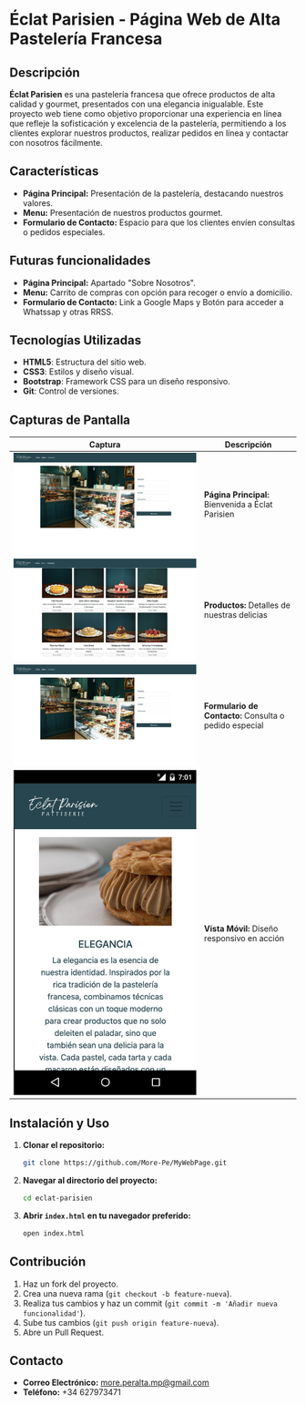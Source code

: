 # Éclat Parisien - Página Web de Alta Pastelería Francesa

## Descripción
**Éclat Parisien** es una pastelería francesa que ofrece productos de alta calidad y gourmet, presentados con una elegancia inigualable. Este proyecto web tiene como objetivo proporcionar una experiencia en línea que refleje la sofisticación y excelencia de la pastelería, permitiendo a los clientes explorar nuestros productos, realizar pedidos en línea y contactar con nosotros fácilmente.

## Características
- **Página Principal:** Presentación de la pastelería, destacando nuestros valores.
- **Menu:** Presentación de nuestros productos gourmet.
- **Formulario de Contacto:** Espacio para que los clientes envíen consultas o pedidos especiales.

## Futuras funcionalidades
- **Página Principal:** Apartado "Sobre Nosotros".
- **Menu:** Carrito de compras con opción para recoger o envío a domicilio.
- **Formulario de Contacto:** Link a Google Maps y Botón para acceder a Whatssap y otras RRSS. 

## Tecnologías Utilizadas
- **HTML5**: Estructura del sitio web.
- **CSS3**: Estilos y diseño visual.
- **Bootstrap**: Framework CSS para un diseño responsivo.
- **Git**: Control de versiones.

## Capturas de Pantalla

| Captura | Descripción |
|---------|-------------|
| <img src="./img/vista-contacto.png"> | **Página Principal:** Bienvenida a Éclat Parisien |
| <img src="./img/vista-menu.png"> | **Productos:** Detalles de nuestras delicias |
| <img src="./img/vista-contacto.png"> | **Formulario de Contacto:** Consulta o pedido especial |
| <img src="./img/vista-movil-2.png"> | **Vista Móvil:** Diseño responsivo en acción |

## Instalación y Uso
1. **Clonar el repositorio:**
    ```sh
    git clone https://github.com/More-Pe/MyWebPage.git
    ```
2. **Navegar al directorio del proyecto:**
    ```sh
    cd eclat-parisien
    ```
3. **Abrir `index.html` en tu navegador preferido:**
    ```sh
    open index.html
    ```

## Contribución
1. Haz un fork del proyecto.
2. Crea una nueva rama (`git checkout -b feature-nueva`).
3. Realiza tus cambios y haz un commit (`git commit -m 'Añadir nueva funcionalidad'`).
4. Sube tus cambios (`git push origin feature-nueva`).
5. Abre un Pull Request.

## Contacto
- **Correo Electrónico:** more.peralta.mp@gmail.com
- **Teléfono:** +34 627973471